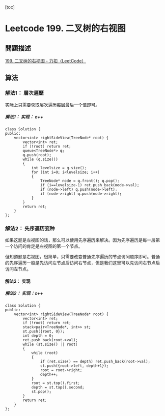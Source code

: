 [toc]

# Leetcode 199. 二叉树的右视图

## 問題描述

[199. 二叉树的右视图 - 力扣（LeetCode）](https://leetcode-cn.com/problems/binary-tree-right-side-view/)

## 算法

### 解法1： 層次遍歷

实际上只需要获取层次遍历每层最后一个值即可。

##### 解法1： 实现： c++

```
class Solution {
public:
    vector<int> rightSideView(TreeNode* root) {
        vector<int> ret;
        if (!root) return ret;
        queue<TreeNode*> q;
        q.push(root);
        while (q.size())
        {
            int levelsize = q.size();
            for (int i=0; i<levelsize; i++)
            {
                TreeNode* node = q.front(); q.pop();
                if (i==levelsize-1) ret.push_back(node->val);
                if (node->left) q.push(node->left);
                if (node->right) q.push(node->right);
            }
        }
        return ret;
    }
};
```

### 解法2： 先序遍历变种

如果这题是左视图的话，那么可以使用先序遍历来解决。因为先序遍历是每一层第一个访问的肯定是左视图的第一个节点。

但知道题是右视图，很简单，只需要改变普通先序遍历的节点访问顺序即可。普通的先序遍历一般是先访问左节点后访问右节点，但是我们这里可以先访问右节点后访问左节点。

#### 解法2： 实现

##### 解法2： 实现：c++

```
class Solution {
public:
    vector<int> rightSideView(TreeNode* root) {
        vector<int> ret;
        if (!root) return ret;
        stack<pair<TreeNode*, int>> st;
        st.push({root, 0});
        int depth = 0;
        ret.push_back(root->val);
        while (st.size() || root)
        {
            while (root)
            {
                if (ret.size() == depth) ret.push_back(root->val);
                st.push({root->left, depth+1});
                root = root->right;
                depth++;
            }
            root = st.top().first;
            depth = st.top().second;
            st.pop();
        }
        return ret;
    }
};
```